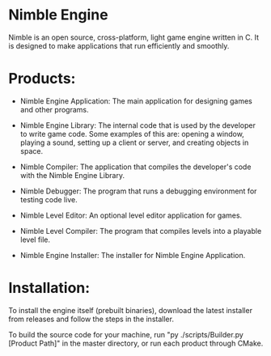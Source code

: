 # Nimble Engine

Nimble is an open source, cross-platform, light game engine written in C. It is designed to make applications that run efficiently and smoothly.

# Products:

* Nimble Engine Application:
    The main application for designing games and other programs.

* Nimble Engine Library:
    The internal code that is used by the developer to write game code. Some examples of this are: opening a window, playing a sound, setting up a client or server, and creating objects in space.

* Nimble Compiler:
    The application that compiles the developer's code with the Nimble Engine Library.

* Nimble Debugger:
    The program that runs a debugging environment for testing code live.

* Nimble Level Editor:
    An optional level editor application for games.

* Nimble Level Compiler:
    The program that compiles levels into a playable level file.

* Nimble Engine Installer:
    The installer for Nimble Engine Application.
    
# Installation:

To install the engine itself (prebuilt binaries), download the latest installer from releases and follow the steps in the installer.

To build the source code for your machine, run "py ./scripts/Builder.py [Product Path]" in the master directory, or run each product through CMake.
